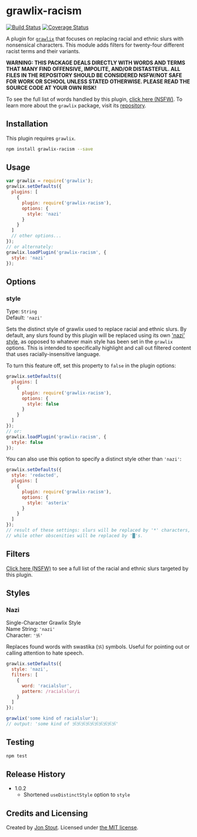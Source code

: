 grawlix-racism
==============

[![Build Status](https://travis-ci.org/tinwatchman/grawlix-racism.svg?branch=master)](https://travis-ci.org/tinwatchman/grawlix-racism)
[![Coverage Status](https://coveralls.io/repos/github/tinwatchman/grawlix-racism/badge.svg?branch=master)](https://coveralls.io/github/tinwatchman/grawlix-racism?branch=master)

A plugin for [`grawlix`](https://www.npmjs.com/package/grawlix) that focuses on replacing racial and ethnic slurs with nonsensical characters. This module adds filters for twenty-four different racist terms and their variants.

**WARNING: THIS PACKAGE DEALS DIRECTLY WITH WORDS AND TERMS THAT MANY FIND OFFENSIVE, IMPOLITE, AND/OR DISTASTEFUL. ALL FILES IN THE REPOSITORY SHOULD BE CONSIDERED NSFW/NOT SAFE FOR WORK OR SCHOOL UNLESS STATED OTHERWISE. PLEASE READ THE SOURCE CODE AT YOUR OWN RISK!**

To see the full list of words handled by this plugin, [click here \(NSFW\)](https://github.com/tinwatchman/grawlix-racism/blob/master/WORDS.json). To learn more about the `grawlix` package, visit its [repository](https://github.com/tinwatchman/grawlix).

## Installation

This plugin requires `grawlix`.

```sh
npm install grawlix-racism --save
```

## Usage

```javascript
var grawlix = require('grawlix');
grawlix.setDefaults({
  plugins: [
    {
      plugin: require('grawlix-racism'),
      options: {
        style: 'nazi'
      }
    }
  ]
  // other options...
});
// or alternately:
grawlix.loadPlugin('grawlix-racism', {
  style: 'nazi'
});
```

## Options

### style

Type: `String`<br>
Default: `'nazi'`

Sets the distinct style of grawlix used to replace racial and ethnic slurs. By default, any slurs found by this plugin will be replaced using its own ['nazi' style](#style_nazi), as opposed to whatever main style has been set in the `grawlix` options. This is intended to specifically highlight and call out filtered content that uses racially-insensitive language.

To turn this feature off, set this property to `false` in the plugin options:

```javascript
grawlix.setDefaults({
  plugins: [
    {
      plugin: require('grawlix-racism'),
      options: {
        style: false
      }
    }
  ]
});
// or:
grawlix.loadPlugin('grawlix-racism', {
  style: false
});
```

You can also use this option to specify a distinct style other than `'nazi'`:

```javascript
grawlix.setDefaults({
  style: 'redacted',
  plugins: [
    {
      plugin: require('grawlix-racism'),
      options: {
        style: 'asterix'
      }
    }
  ]
});
// result of these settings: slurs will be replaced by '*' characters,
// while other obscenities will be replaced by '█'s.
```

## Filters

[Click here \(NSFW\)](https://github.com/tinwatchman/grawlix-racism/blob/master/WORDS.json) to see a full list of the racial and ethnic slurs targeted by this plugin.

## Styles

<a name="style_nazi"></a>

### Nazi

Single-Character Grawlix Style<br>
Name String: `'nazi'`<br>
Character: `'卐'`

Replaces found words with swastika (`卐`) symbols. Useful for pointing out or calling attention to hate speech.

```javascript
grawlix.setDefaults({
  style: 'nazi',
  filters: [
    {
      word: 'racialslur',
      pattern: /racialslur/i
    }
  ]
});

grawlix('some kind of racialslur');
// output: 'some kind of 卐卐卐卐卐卐卐卐卐卐'
```

## Testing

```sh
npm test
```

## Release History

- 1.0.2
  * Shortened `useDistinctStyle` option to `style`

## Credits and Licensing

Created by [Jon Stout](http://www.jonstout.net). Licensed under [the MIT license](http://opensource.org/licenses/MIT).
